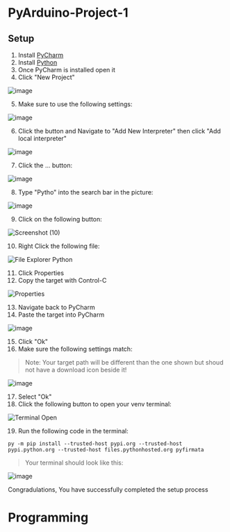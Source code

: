 # PyArduino-Project-1
## Setup
1. Install [PyCharm](https://www.jetbrains.com/products/compare/?product=pycharm&product=pycharm-ce)
2. Install [Python](https://www.python.org/ftp/python/3.12.2/python-3.12.2-amd64.exe)
3. Once PyCharm is installed open it
4. Click "New Project"

![image](https://github.com/FWBHS-Engineering/PyArduino-Project-1/assets/39282164/14ade794-d411-439a-bb29-7993b454096a)

5. Make sure to use the following settings:

![image](https://github.com/FWBHS-Engineering/PyArduino-Project-1/assets/39282164/10a7967f-c30f-4b58-a961-c059c0b15767)

6. Click the button and Navigate to "Add New Interpreter" then click "Add local interpreter"

![image](https://github.com/FWBHS-Engineering/PyArduino-Project-1/assets/39282164/b7c2f33a-bc0f-4c62-864d-e01e587ee876)

7. Click the ... button:

![image](https://github.com/FWBHS-Engineering/PyArduino-Project-1/assets/39282164/6344a1b7-db80-41a1-933a-da82752ea230)

8. Type "Pytho" into the search bar in the picture:

![image](https://github.com/FWBHS-Engineering/PyArduino-Project-1/assets/39282164/04b96197-3b03-4371-9395-75db47ac15d8)

9. Click on the following button:

![Screenshot (10)](https://github.com/FWBHS-Engineering/PyArduino-Project-1/assets/39282164/77740556-4b06-46bc-913e-3814cdb34619)

10. Right Click the following file:

![File Explorer Python](https://github.com/FWBHS-Engineering/PyArduino-Project-1/assets/39282164/c7093673-a18d-4f87-a6a9-45b03e814385)

11. Click Properties
12. Copy the target with Control-C

![Properties](https://github.com/FWBHS-Engineering/PyArduino-Project-1/assets/39282164/e6fee17b-49ba-4451-ae4d-f040df74689d)

13. Navigate back to PyCharm
14. Paste the target into PyCharm

![image](https://github.com/FWBHS-Engineering/PyArduino-Project-1/assets/39282164/c3a6c5a0-f483-4d04-92cc-595e240f6770)

15. Click "Ok"
16. Make sure the following settings match:

> Note: Your target path will be different than the one shown but shoud not have a download icon beside it!

![image](https://github.com/FWBHS-Engineering/PyArduino-Project-1/assets/39282164/681f2cf2-bd31-4fa1-93f3-150bac29a69e)

17. Select "Ok"
18. Click the following button to open your venv terminal:

![Terminal Open](https://github.com/FWBHS-Engineering/PyArduino-Project-1/assets/39282164/db4a7879-502a-4433-a4ce-b1ab5bd6e656)

19. Run the following code in the terminal:
```
py -m pip install --trusted-host pypi.org --trusted-host pypi.python.org --trusted-host files.pythonhosted.org pyfirmata
```
> Your terminal should look like this:

![image](https://github.com/FWBHS-Engineering/PyArduino-Project-1/assets/39282164/68659b3c-2c8a-4c50-80c9-30fe9bb63ec3)

Congradulations, You have successfully completed the setup process

# Programming


